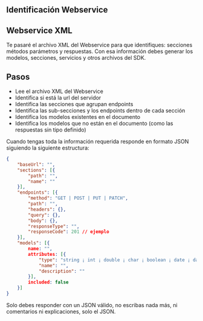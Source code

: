 Identificación Webservice
---
## Webservice XML 
Te pasaré el archivo XML del Webservice para que identifiques: secciones métodos parámetros y respuestas.
Con esa información debes generar los modelos, secciones, servicios y otros archivos del SDK. 

## Pasos 
* Lee el archivo XML del Webservice 
* Identifica si está la url del servidor
* Identifica las secciones que agrupan endpoints 
* Identifica las sub-secciones y los endpoints dentro de cada sección 
* Identifica los modelos existentes en el documento 
* Identifica los modelos que no están en el documento (como las respuestas sin tipo definido) 

Cuando tengas toda la información requerida responde en formato JSON siguiendo la siguiente estructura:

```json
{ 
    "baseUrl": "", 
    "sections": [{ 
        "path": "", 
        "name": "" 
    }], 
    "endpoints": [{ 
        "method": "GET | POST | PUT | PATCH", 
        "path": "", 
        "headers": {}, 
        "query": {}, 
        "body": {}, 
        "responseType": "",
        "responseCode": 201 // ejemplo
    }], 
    "models": [{ 
        name: "", 
        attributes: [{
            "type": "string ¡ int ¡ double ¡ char ¡ boolean ¡ date ¡ datetime | any[] | unknown",
            "name": "",
            "description": ""
        }], 
        included: false
    }] 
} 
```

Solo debes responder con un JSON válido, no escribas nada más, ni comentarios ni explicaciones, solo el JSON.